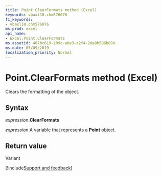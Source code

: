 ```yaml
---
title: Point.ClearFormats method (Excel)
keywords: vbaxl10.chm576076
f1_keywords:
- vbaxl10.chm576076
ms.prod: excel
api_name:
- Excel.Point.ClearFormats
ms.assetid: 487bc619-209c-a0e3-a2f4-20a8b586b098
ms.date: 05/09/2019
localization_priority: Normal
---
```



# Point.ClearFormats method (Excel)

Clears the formatting of the object.


## Syntax

_expression_.**ClearFormats**

_expression_ A variable that represents a **[Point](Excel.Point(object).md)** object.


## Return value

Variant




[!include[Support and feedback](~/includes/feedback-boilerplate.md)]